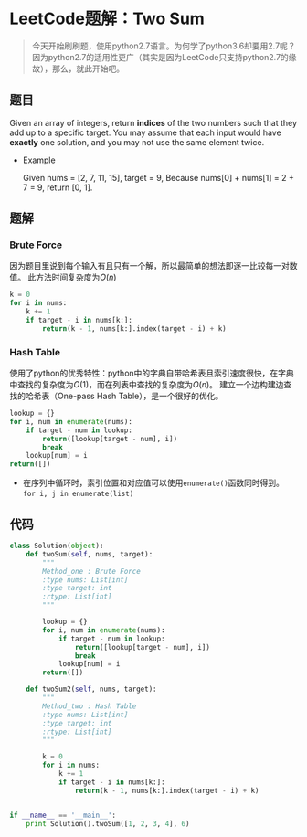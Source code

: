 # LeetCode题解：Two Sum

> 今天开始刷刷题，使用python2.7语言。为何学了python3.6却要用2.7呢？因为python2.7的适用性更广（其实是因为LeetCode只支持python2.7的缘故），那么，就此开始吧。

## 题目

Given an array of integers, return **indices** of the two numbers such that they add up to a specific target. You may assume that each input would have **exactly** one solution, and you may not use the same element twice.

-   Example

    Given nums = [2, 7, 11, 15], target = 9, Because nums[0] + nums[1] = 2 + 7 = 9, return [0, 1].

## 题解

### Brute Force

因为题目里说到每个输入有且只有一个解，所以最简单的想法即逐一比较每一对数值。 此方法时间复杂度为$O(n)$

```python
k = 0
for i in nums:
    k += 1
    if target - i in nums[k:]:
        return(k - 1, nums[k:].index(target - i) + k)
```

### Hash Table

使用了python的优秀特性：python中的字典自带哈希表且索引速度很快，在字典中查找的复杂度为$O(1)$，而在列表中查找的复杂度为$O(n)$。 建立一个边构建边查找的哈希表（One-pass Hash Table），是一个很好的优化。

```python
lookup = {}
for i, num in enumerate(nums):
    if target - num in lookup:
        return([lookup[target - num], i])
        break
    lookup[num] = i
return([])
```

-   在序列中循环时，索引位置和对应值可以使用`enumerate()`函数同时得到。 `for i, j in enumerate(list)`

## 代码

```python
class Solution(object):
    def twoSum(self, nums, target):
        """
        Method_one : Brute Force
        :type nums: List[int]
        :type target: int
        :rtype: List[int]
        """

        lookup = {}
        for i, num in enumerate(nums):
            if target - num in lookup:
                return([lookup[target - num], i])
                break
            lookup[num] = i
        return([])

    def twoSum2(self, nums, target):
        """
        Method_two : Hash Table
        :type nums: List[int]
        :type target: int
        :rtype: List[int]
        """

        k = 0
        for i in nums:
            k += 1
            if target - i in nums[k:]:
                return(k - 1, nums[k:].index(target - i) + k)


if __name__ == '__main__':
    print Solution().twoSum([1, 2, 3, 4], 6)
```
